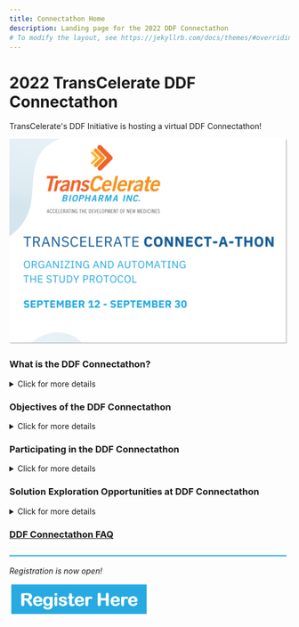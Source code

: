 ```yaml
---
title: Connectathon Home
description: Landing page for the 2022 DDF Connectathon
# To modify the layout, see https://jekyllrb.com/docs/themes/#overriding-theme-defaults
---
```

# 2022 TransCelerate DDF Connectathon

TransCelerate's DDF Initiative is hosting a virtual DDF Connectathon!

<img src="media/images/CONNECT-A-THON-BMA.png" width="500">


### What is the DDF Connectathon?

<p></p>
<details>
<summary>Click for more details</summary>
<p></p>
The DDF Connectathon is a virtual event for sponsor companies, life sciences technology vendors, CROs, and other stakeholders to experiment and test how well their applications align to the <b>CDISC Unified Study Definitions Model (USDM)</b> and the connectivity and interoperability of these applications with the <b>Study Definitions Repository Reference Implementation (SDR RI)</b>.
<p></p>
Watch a <a target="_blank" href="https://www.youtube.com/watch?v=vbq9HbhasFw">video</a> describing the DDF Connectathon.
<p></p>
<a href="https://www.youtube.com/watch?v=vbq9HbhasFw">
<img src="media\images\Connectathon_Video.png" width="400"></a>
<p></p>
<u>Principles of the DDF Connectathon</u>
<p></p>
The DDF Connectathon event focuses on practical ways that companies have and can use the SDR RI and the USDM, and is not meant to be used as an application showcase. 
<p></p>
A key principle of the Connectathon is that it is a safe place to explore options for connectivity, innovation, and interoperatbility. Collaboration with and across different stakeholders is highly encouraged.
<p></p>
</details>
<p></p>

### Objectives of the DDF Connectathon

<p></p>
<details>
<summary>Click for more details</summary>
<p></p>
TransCelerate's DDF Initiative is planning an exciting and inspiring event to encourage innovation and to progress DDF's objectives to faciliate interoperability across disparate systems to achieve the seamless flow of protocol data.
<p></p>
The DDF Connectathon strives to... 
<p></p>
- increase stakeholder knowledge and awareness of the DDF solution across the industry through direct and interactive engagement with a functioning SDR RI
<p></p>
- better plan for future SDR RI and USDM development through stakeholder stress testing and feedback on the latest release
<p></p>
- gather feedback from stakeholders on features that may not have been previously considered, and
<p></p>
- cultivate and foster a DDF open-source community through cross-industry collaborations.
<p></p>
</details>
<p></p>

### Participating in the DDF Connectathon

<p></p>
<details>
<summary>Click for more details</summary>
<p></p>
The DDF Connectathon is a cross-industry event. Participants from sponsor companies, life science technology solution vendors, CROs, and other stakeholders are welcome to participate.
<p></p>
<u>Benefits of Participating</u>
<p></p>
By participating in the DDF Connectathon, you will benefit by:
<p></p>
- actively demonstrating and watching others demonstrate connectivity and interoperability with stakeholder solutions
<p></p>
- improving the ability to align solutions with CDISC's USDM standards
<p></p>
- learning from and collaborating with experienced DDF experts and other Connectathon participants, and
<p></p>
- actively contributing toward the DDF solution's future as an early adopter.
<p></p>
<p></p>
<u>Participant Expectations</u>
<p></p>
This will be an interactive event. Participants will get the most out it by having:
<p></p>
- a functioning solution capable of integrating with the DDF Initiative standards and technology
<p></p>
- a dedicated team capable of setting aside 3 weeks to integrate, test, and develop a solution, and
<p></p>
- a collaborative and cooperative attitude, ready to work with others toward innovative protocol data exchange.
<p></p>
</details>
<p></p>

### Solution Exploration Opportunities at DDF Connectathon

<p></p>
<details>
<summary>Click for more details</summary>
<p></p>
There are six tracks across two categories.  Innovative exploration not detailed below is also welcome and encouraged. More information about tracks will be provided post-registration. 
<p></p>
<u>Category: Data Interoperability</u>
<p></p>
TRACK: Connectivity Completeness
<p></p>
- Of the complete set of data elements within the USDM, how many elements are you able to store and transfer (up and/or down)​
<p></p>
<u>Category: Solution Innovation</u>
<p></p>
TRACK: Analytics/Reporting
<p></p>
- Solution features focused on performing background analysis of relevant DDF data
<p></p>
TRACK: Process Automation
<p></p>
- Solution features related to workflow and process automations, both for input and output of the solution​
<p></p>
TRACK: SDR Host Migration
<p></p>
- Proven ability to migrate, deploy, validate and successfully connect to a hosted SDR instance on a novel system architecture​
<p></p>
TRACK: Supplemental Data and Additional Standards
<p></p>
- Solution features dedicated to layering additional data or incorporating additional standards on top of what is described with the USDM​
<p></p>
TRACK: User Interface (UI) / User Experience (UX)
<p></p>
- Solution features around displaying relevant data in an easy to use and understand format​
<p></p>
</details>
<p></p>

### [DDF Connectathon FAQ](CaT_FAQ.md)
<p></p>
<img src="media/images/Line_Break.png" width="500">
<p></p>

<i>Registration is now open!</i>
<p></p>
<p></p>
<a href="https://transcelerateddf.bemyapp.com/">
<img src="media/images/Connectathon_Register_Button.png" width="250">
</a>